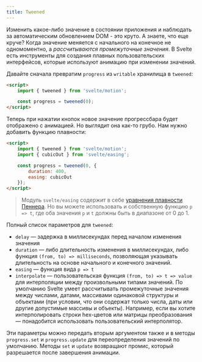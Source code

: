 ```yaml
---
title: Tweened
---
```


Изменить какое-либо значение в состоянии приложения и наблюдать за автоматическим обновлением DOM - это круто. А знаете, что еще круче? Когда значение меняется с начального на конечное не одномоментно, а *рассчитываются промежуточные значения*. В Svelte есть инструменты для создания плавных пользовательских интерфейсов, которые используют анимацию при изменении значений.

Давайте сначала превратим `progress` из `writable` хранилища в `tweened`:

```html
<script>
	import { tweened } from 'svelte/motion';

	const progress = tweened(0);
</script>
```

Теперь при нажатии кнопок новое значение прогрессбара будет отображено с анимацией. Но выглядит она как-то грубо. Нам нужно добавить функцию плавности:

```html
<script>
	import { tweened } from 'svelte/motion';
	import { cubicOut } from 'svelte/easing';

	const progress = tweened(0, {
		duration: 400,
		easing: cubicOut
	});
</script>
```

> Модуль `svelte/easing` содержит в себе [уравнения плавности Пеннера](http://robertpenner.com/easing/). Но вы можете использовать и собственную функцию `p => t`, где оба значения `p` и `t` должны быть в диапазоне от 0 до 1.

Полный список параметров для `tweened`:

* `delay` — задержка в миллисекундах перед началом изменения значения
* `duration` — либо длительность изменения в миллисекундах, либо функция `(from, to) => milliseconds`, позволяющая указывать длительность на основе начального и конечного значений.
* `easing` — функция вида `p => t`
* `interpolate` — пользовательская функция `(from, to) => t => value` для интерполяции между произвольными типами значений. По умолчанию Svelte умеет рассчитывать промежуточные значения между числами, датами, массивами одинаковой структуры и объектами (при условии, что они содержат только числа, даты или другие допустимые массивы и объекты). Например, если вы хотите интерполировать строки hex-цветов или матрицы преобразования — понадобится использовать пользовательский интерполятор.

Эти параметры можно передать вторым аргументом также и в методы `progress.set` и `progress.update` для переопределения значений по умолчанию. Методы `set` и `update` возвращают промис, который разрешается после завершения анимации.